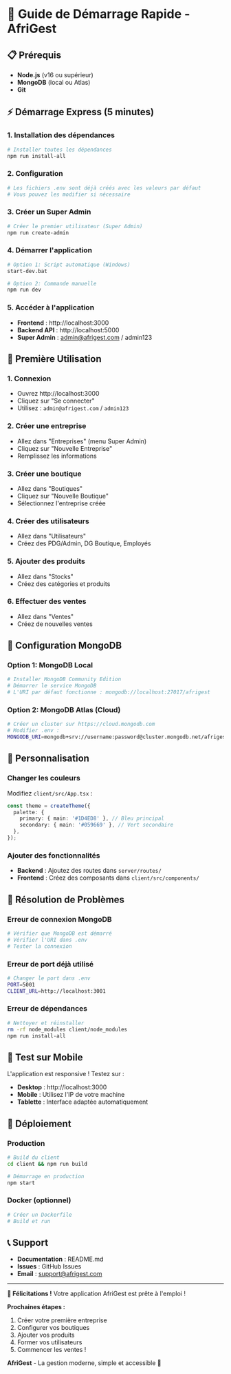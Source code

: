 # 🚀 Guide de Démarrage Rapide - AfriGest

## 📋 Prérequis

- **Node.js** (v16 ou supérieur)
- **MongoDB** (local ou Atlas)
- **Git**

## ⚡ Démarrage Express (5 minutes)

### 1. Installation des dépendances
```bash
# Installer toutes les dépendances
npm run install-all
```

### 2. Configuration
```bash
# Les fichiers .env sont déjà créés avec les valeurs par défaut
# Vous pouvez les modifier si nécessaire
```

### 3. Créer un Super Admin
```bash
# Créer le premier utilisateur (Super Admin)
npm run create-admin
```

### 4. Démarrer l'application
```bash
# Option 1: Script automatique (Windows)
start-dev.bat

# Option 2: Commande manuelle
npm run dev
```

### 5. Accéder à l'application
- **Frontend** : http://localhost:3000
- **Backend API** : http://localhost:5000
- **Super Admin** : admin@afrigest.com / admin123

## 🎯 Première Utilisation

### 1. Connexion
- Ouvrez http://localhost:3000
- Cliquez sur "Se connecter"
- Utilisez : `admin@afrigest.com` / `admin123`

### 2. Créer une entreprise
- Allez dans "Entreprises" (menu Super Admin)
- Cliquez sur "Nouvelle Entreprise"
- Remplissez les informations

### 3. Créer une boutique
- Allez dans "Boutiques"
- Cliquez sur "Nouvelle Boutique"
- Sélectionnez l'entreprise créée

### 4. Créer des utilisateurs
- Allez dans "Utilisateurs"
- Créez des PDG/Admin, DG Boutique, Employés

### 5. Ajouter des produits
- Allez dans "Stocks"
- Créez des catégories et produits

### 6. Effectuer des ventes
- Allez dans "Ventes"
- Créez de nouvelles ventes

## 🔧 Configuration MongoDB

### Option 1: MongoDB Local
```bash
# Installer MongoDB Community Edition
# Démarrer le service MongoDB
# L'URI par défaut fonctionne : mongodb://localhost:27017/afrigest
```

### Option 2: MongoDB Atlas (Cloud)
```bash
# Créer un cluster sur https://cloud.mongodb.com
# Modifier .env :
MONGODB_URI=mongodb+srv://username:password@cluster.mongodb.net/afrigest
```

## 🎨 Personnalisation

### Changer les couleurs
Modifiez `client/src/App.tsx` :
```typescript
const theme = createTheme({
  palette: {
    primary: { main: '#1D4ED8' }, // Bleu principal
    secondary: { main: '#059669' }, // Vert secondaire
  },
});
```

### Ajouter des fonctionnalités
- **Backend** : Ajoutez des routes dans `server/routes/`
- **Frontend** : Créez des composants dans `client/src/components/`

## 🐛 Résolution de Problèmes

### Erreur de connexion MongoDB
```bash
# Vérifier que MongoDB est démarré
# Vérifier l'URI dans .env
# Tester la connexion
```

### Erreur de port déjà utilisé
```bash
# Changer le port dans .env
PORT=5001
CLIENT_URL=http://localhost:3001
```

### Erreur de dépendances
```bash
# Nettoyer et réinstaller
rm -rf node_modules client/node_modules
npm run install-all
```

## 📱 Test sur Mobile

L'application est responsive ! Testez sur :
- **Desktop** : http://localhost:3000
- **Mobile** : Utilisez l'IP de votre machine
- **Tablette** : Interface adaptée automatiquement

## 🚀 Déploiement

### Production
```bash
# Build du client
cd client && npm run build

# Démarrage en production
npm start
```

### Docker (optionnel)
```bash
# Créer un Dockerfile
# Build et run
```

## 📞 Support

- **Documentation** : README.md
- **Issues** : GitHub Issues
- **Email** : support@afrigest.com

---

**🎉 Félicitations !** Votre application AfriGest est prête à l'emploi !

**Prochaines étapes :**
1. Créer votre première entreprise
2. Configurer vos boutiques
3. Ajouter vos produits
4. Former vos utilisateurs
5. Commencer les ventes !

**AfriGest** - La gestion moderne, simple et accessible 🚀
